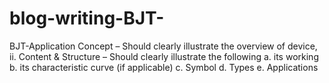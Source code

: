 # blog-writing-BJT-
BJT-Application Concept – Should clearly illustrate the overview of device, ii. Content &amp; Structure – Should clearly illustrate the following a. its working b. its characteristic curve (if applicable) c. Symbol d. Types e. Applications
